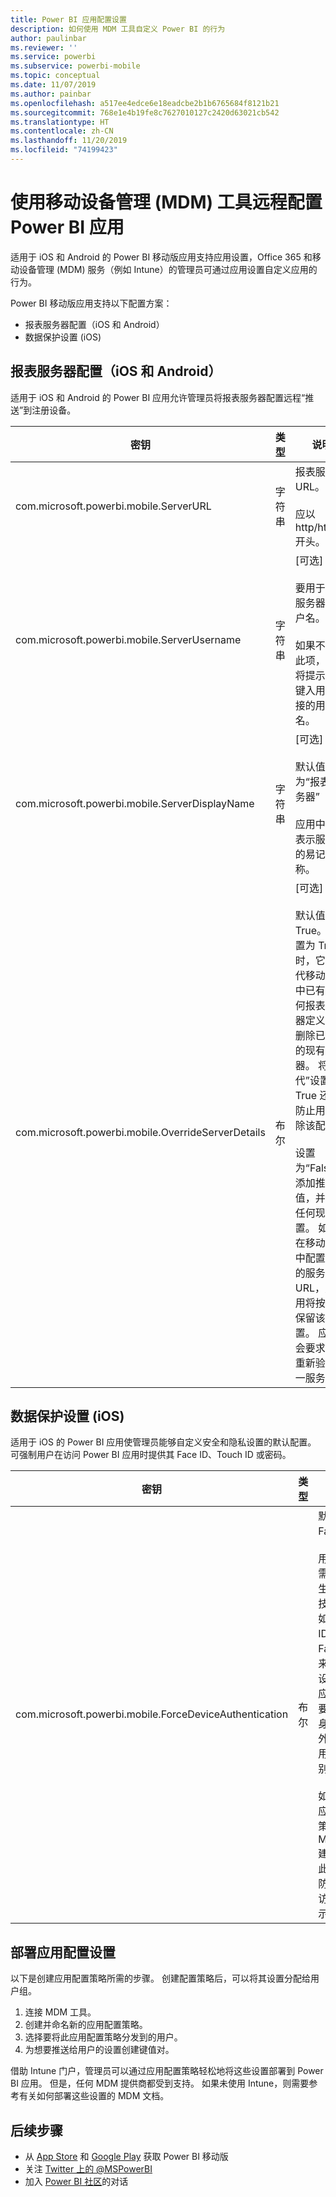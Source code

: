 ```yaml
---
title: Power BI 应用配置设置
description: 如何使用 MDM 工具自定义 Power BI 的行为
author: paulinbar
ms.reviewer: ''
ms.service: powerbi
ms.subservice: powerbi-mobile
ms.topic: conceptual
ms.date: 11/07/2019
ms.author: painbar
ms.openlocfilehash: a517ee4edce6e18eadcbe2b1b6765684f8121b21
ms.sourcegitcommit: 768e1e4b19fe8c7627010127c2420d63021cb542
ms.translationtype: HT
ms.contentlocale: zh-CN
ms.lasthandoff: 11/20/2019
ms.locfileid: "74199423"
---
```

# <a name="remotely-configure-power-bi-app-using-mobile-device-management-mdm-tool"></a>使用移动设备管理 (MDM) 工具远程配置 Power BI 应用

适用于 iOS 和 Android 的 Power BI 移动版应用支持应用设置，Office 365 和移动设备管理 (MDM) 服务（例如 Intune）的管理员可通过应用设置自定义应用的行为。

Power BI 移动版应用支持以下配置方案：

- 报表服务器配置（iOS 和 Android）
- 数据保护设置 (iOS)

## <a name="report-server-configuration-ios-and-android"></a>报表服务器配置（iOS 和 Android）

适用于 iOS 和 Android 的 Power BI 应用允许管理员将报表服务器配置远程“推送”到注册设备。

| 密钥 | 类型 | 说明 |
|---|---|---|
| com.microsoft.powerbi.mobile.ServerURL | 字符串 | 报表服务器 URL。<br><br>应以 http/https 开头。|
| com.microsoft.powerbi.mobile.ServerUsername | 字符串 | [可选]<br><br>要用于连接服务器的用户名。<br><br>如果不存在此项，应用将提示用户键入用于连接的用户名。|
| com.microsoft.powerbi.mobile.ServerDisplayName | 字符串 | [可选]<br><br>默认值为“报表服务器”<br><br>应用中用于表示服务器的易记名称。 |
| com.microsoft.powerbi.mobile.OverrideServerDetails | 布尔 | [可选]<br><br>默认值为 True。 设置为 True 时，它会替代移动设备中已有的任何报表服务器定义。 已删除已配置的现有服务器。 将“替代”设置为 True 还可防止用户删除该配置。<br><br>设置为“False”将添加推送值，并保留任何现有设置。 如果已在移动应用中配置相同的服务器 URL，则应用将按原样保留该配置。 应用不会要求用户重新验证同一服务器。 |

## <a name="data-protection-settings-ios"></a>数据保护设置 (iOS)

适用于 iOS 的 Power BI 应用使管理员能够自定义安全和隐私设置的默认配置。 可强制用户在访问 Power BI 应用时提供其 Face ID、Touch ID 或密码。

| 密钥 | 类型 | 说明 |
|---|---|---|
| com.microsoft.powerbi.mobile.ForceDeviceAuthentication | 布尔 | 默认值为 False。 <br><br>用户可能需要使用生物识别技术（例如 Touch ID 或 Face ID）来访问其设备上的应用。 需要时，除身份验证外还会使用生物识别技术。<br><br>如果使用应用保护策略，Microsoft 建议禁用此设置来防止双重访问提示。 |

## <a name="deploying-app-configuration-settings"></a>部署应用配置设置

以下是创建应用配置策略所需的步骤。 创建配置策略后，可以将其设置分配给用户组。

1. 连接 MDM 工具。
2. 创建并命名新的应用配置策略。
3. 选择要将此应用配置策略分发到的用户。
4. 为想要推送给用户的设置创建键值对。

借助 Intune 门户，管理员可以通过应用配置策略轻松地将这些设置部署到 Power BI 应用。 但是，任何 MDM 提供商都受到支持。 如果未使用 Intune，则需要参考有关如何部署这些设置的 MDM 文档。

## <a name="next-steps"></a>后续步骤

* 从 [App Store](https://apps.apple.com/app/microsoft-power-bi/id929738808) 和 [Google Play](https://play.google.com/store/apps/details?id=com.microsoft.powerbim&amp;amp;clcid=0x409) 获取 Power BI 移动版
* 关注 [Twitter 上的 @MSPowerBI](https://twitter.com/MSPowerBI)
* 加入 [Power BI 社区](https://community.powerbi.com/)的对话

